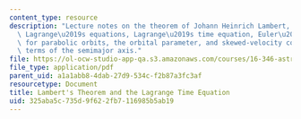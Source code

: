 ```yaml
---
content_type: resource
description: "Lecture notes on the theorem of Johann Heinrich Lambert, developing\
  \ Lagrange\u2019s equations, Lagrange\u2019s time equation, Euler\u2019s equation\
  \ for parabolic orbits, the orbital parameter, and skewed-velocity components in\
  \ terms of the semimajor axis."
file: https://ol-ocw-studio-app-qa.s3.amazonaws.com/courses/16-346-astrodynamics-fall-2008/325aba5c735d9f622fb7116985b5ab19_lec_09.pdf
file_type: application/pdf
parent_uid: a1a1abb8-4dab-27d9-534c-f2b87a3fc3af
resourcetype: Document
title: Lambert's Theorem and the Lagrange Time Equation
uid: 325aba5c-735d-9f62-2fb7-116985b5ab19
---
```

